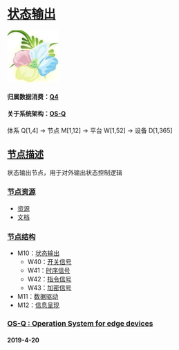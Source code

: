 ﻿# [状态输出](https://github.com/OS-Q/M10) 
[![sites](OS-Q/OS-Q.png)](http://www.OS-Q.com)
#### 归属数据消费：[Q4](https://github.com/OS-Q/Q4)
#### 关于系统架构：[OS-Q](https://github.com/OS-Q/OS-Q)
体系 Q[1,4] -> 节点 M[1,12] -> 平台 W[1,52] -> 设备 D[1,365]
## [节点描述](https://github.com/OS-Q/M10/wiki) 

状态输出节点，用于对外输出状态控制逻辑

### [节点资源](https://github.com/OS-Q/M10) 

- [资源](src/)
- [文档](docs/)

### [节点结构](https://github.com/OS-Q/Q4)

- M10：[状态输出](https://github.com/OS-Q/M10)
    * W40：[开关信号](https://github.com/OS-Q/W40)
    * W41：[时序信号](https://github.com/OS-Q/W41)
    * W42：[指令信号](https://github.com/OS-Q/W42)
    * W43：[加密信号](https://github.com/OS-Q/W43)
- M11：[数据驱动](https://github.com/OS-Q/M11)
- M12：[信息呈现](https://github.com/OS-Q/M12)

### [OS-Q : Operation System for edge devices](http://www.OS-Q.com/Edge/M10)
####  2019-4-20  


